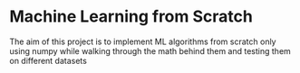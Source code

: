 # Machine Learning from Scratch

The aim of this project is to implement ML algorithms from scratch only using numpy while walking through the math behind them and testing them on different datasets
